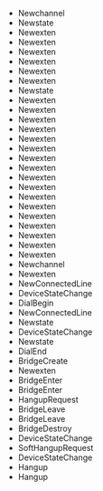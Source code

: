 * Newchannel
* Newstate
* Newexten
* Newexten
* Newexten
* Newexten
* Newexten
* Newexten
* Newstate
* Newexten
* Newexten
* Newexten
* Newexten
* Newexten
* Newexten
* Newexten
* Newexten
* Newexten
* Newexten
* Newexten
* Newexten
* Newexten
* Newexten
* Newexten
* Newexten
* Newexten
* Newchannel
* Newexten
* NewConnectedLine
* DeviceStateChange
* DialBegin
* NewConnectedLine
* Newstate
* DeviceStateChange
* Newstate
* DialEnd
* BridgeCreate
* Newexten
* BridgeEnter
* BridgeEnter
* HangupRequest
* BridgeLeave
* BridgeLeave
* BridgeDestroy
* DeviceStateChange
* SoftHangupRequest
* DeviceStateChange
* Hangup
* Hangup